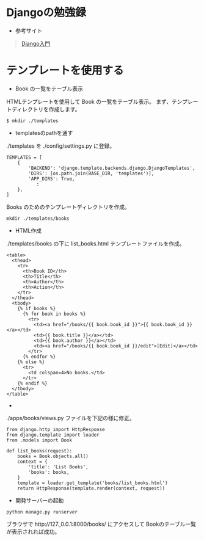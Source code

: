 # Djangoの勉強録
+ 参考サイト
> [Django入門](http://www.tohoho-web.com/ex/django.html)
# テンプレートを使用する
+ Book の一覧をテーブル表示

HTMLテンプレートを使用して Book の一覧をテーブル表示。
まず、テンプレートディレクトリを作成します。
```
$ mkdir ./templates
```
+ templatesのpathを通す

./templates を ./config/settings.py に登録。
```
TEMPLATES = [
    {
        'BACKEND': 'django.template.backends.django.DjangoTemplates',
        'DIRS': [os.path.join(BASE_DIR, 'templates')],
        'APP_DIRS': True,
           :
    },
]
```
Books のためのテンプレートディレクトリを作成。
```
mkdir ./templates/books
```
+ HTML作成

./templates/books の下に list_books.html テンプレートファイルを作成。
```
<table>
  <thead>
    <tr>
      <th>Book ID</th>
      <th>Title</th>
      <th>Author</th>
      <th>Action</th>
    </tr>
  </thead>
  <tbody>
    {% if books %}
      {% for book in books %}
        <tr>
          <td><a href="/books/{{ book.book_id }}">{{ book.book_id }}</a></td>
          <td>{{ book.title }}</a></td>
          <td>{{ book.author }}</a></td>
          <td><a href="/books/{{ book.book_id }}/edit">[Edit]</a></td>
        </tr>
      {% endfor %}
    {% else %}
      <tr>
        <td colspan=4>No books.</td>
      </tr>
    {% endif %}
  </tbody>
</table>
```
+ 

./apps/books/views.py ファイルを下記の様に修正。

```
from django.http import HttpResponse
from django.template import loader
from .models import Book

def list_books(request):
    books = Book.objects.all()
    context = {
        'title': 'List Books',
        'books': books,
    }
    template = loader.get_template('books/list_books.html')
    return HttpResponse(template.render(context, request))
```


+ 開発サーバーの起動
```
python manage.py runserver
```
ブラウザで http://127.,0.0.1:8000/books/ にアクセスして Bookのテーブル一覧が表示されれば成功。
